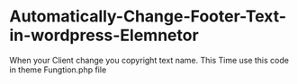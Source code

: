 # Automatically-Change-Footer-Text-in-wordpress-Elemnetor
When your Client change you copyright text name. This Time use this code in theme Fungtion.php file
